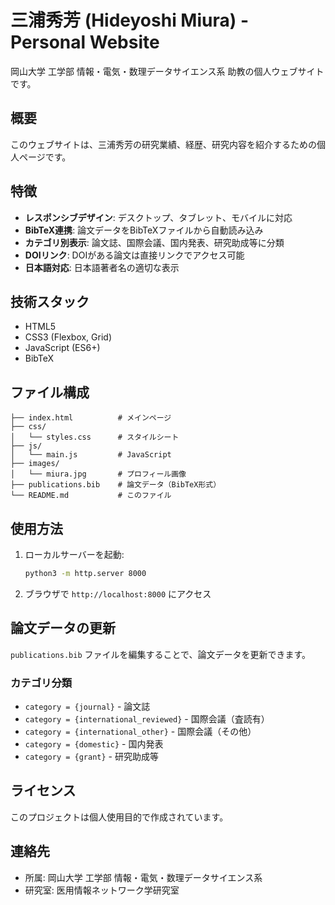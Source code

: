 # 三浦秀芳 (Hideyoshi Miura) - Personal Website

岡山大学 工学部 情報・電気・数理データサイエンス系 助教の個人ウェブサイトです。

## 概要

このウェブサイトは、三浦秀芳の研究業績、経歴、研究内容を紹介するための個人ページです。

## 特徴

- **レスポンシブデザイン**: デスクトップ、タブレット、モバイルに対応
- **BibTeX連携**: 論文データをBibTeXファイルから自動読み込み
- **カテゴリ別表示**: 論文誌、国際会議、国内発表、研究助成等に分類
- **DOIリンク**: DOIがある論文は直接リンクでアクセス可能
- **日本語対応**: 日本語著者名の適切な表示

## 技術スタック

- HTML5
- CSS3 (Flexbox, Grid)
- JavaScript (ES6+)
- BibTeX

## ファイル構成

```
├── index.html          # メインページ
├── css/
│   └── styles.css      # スタイルシート
├── js/
│   └── main.js         # JavaScript
├── images/
│   └── miura.jpg       # プロフィール画像
├── publications.bib    # 論文データ（BibTeX形式）
└── README.md           # このファイル
```

## 使用方法

1. ローカルサーバーを起動:
   ```bash
   python3 -m http.server 8000
   ```

2. ブラウザで `http://localhost:8000` にアクセス

## 論文データの更新

`publications.bib` ファイルを編集することで、論文データを更新できます。

### カテゴリ分類

- `category = {journal}` - 論文誌
- `category = {international_reviewed}` - 国際会議（査読有）
- `category = {international_other}` - 国際会議（その他）
- `category = {domestic}` - 国内発表
- `category = {grant}` - 研究助成等

## ライセンス

このプロジェクトは個人使用目的で作成されています。

## 連絡先

- 所属: 岡山大学 工学部 情報・電気・数理データサイエンス系
- 研究室: 医用情報ネットワーク学研究室
